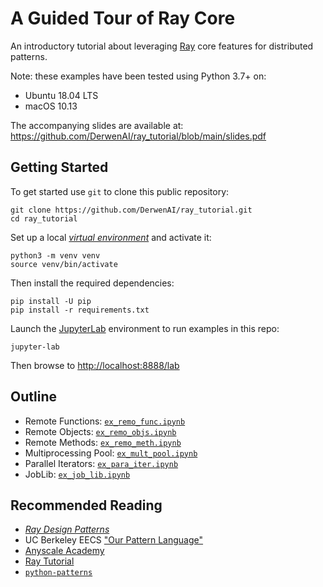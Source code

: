# A Guided Tour of Ray Core

An introductory tutorial about leveraging [Ray](https://docs.ray.io/en/master/)
core features for distributed patterns.

Note: these examples have been tested using Python 3.7+ on:
  * Ubuntu 18.04 LTS
  * macOS 10.13

The accompanying slides are available at:
<https://github.com/DerwenAI/ray_tutorial/blob/main/slides.pdf>


## Getting Started

To get started use `git` to clone this public repository:
```
git clone https://github.com/DerwenAI/ray_tutorial.git
cd ray_tutorial
```

Set up a local [*virtual environment*](https://docs.python.org/3/library/venv.html) 
and activate it:
```
python3 -m venv venv
source venv/bin/activate
```

Then install the required dependencies:
```
pip install -U pip
pip install -r requirements.txt
```

Launch the [JupyterLab](https://jupyterlab.readthedocs.io/) environment
to run examples in this repo:
```
jupyter-lab
```

Then browse to <http://localhost:8888/lab>


## Outline

  * Remote Functions: [`ex_remo_func.ipynb`](https://github.com/DerwenAI/ray_tutorial/blob/main/ex_remo_func.ipynb)
  * Remote Objects: [`ex_remo_objs.ipynb`](https://github.com/DerwenAI/ray_tutorial/blob/main/ex_remo_objs.ipynb)
  * Remote Methods: [`ex_remo_meth.ipynb`](https://github.com/DerwenAI/ray_tutorial/blob/main/ex_remo_meth.ipynb)
  * Multiprocessing Pool: [`ex_mult_pool.ipynb`](https://github.com/DerwenAI/ray_tutorial/blob/main/ex_mult_pool.ipynb)
  * Parallel Iterators: [`ex_para_iter.ipynb`](https://github.com/DerwenAI/ray_tutorial/blob/main/ex_para_iter.ipynb)
  * JobLib: [`ex_job_lib.ipynb`](https://github.com/DerwenAI/ray_tutorial/blob/main/ex_job_lib.ipynb)


## Recommended Reading

  * [*Ray Design Patterns*](https://docs.google.com/document/d/167rnnDFIVRhHhK4mznEIemOtj63IOhtIPvSYaPgI4Fg/edit#heading=h.crt5flperkq3)
  * UC Berkeley EECS ["Our Pattern Language"](https://patterns.eecs.berkeley.edu/)
  * [Anyscale Academy](https://github.com/anyscale/academy)
  * [Ray Tutorial](https://github.com/ray-project/tutorial)
  * [`python-patterns`](https://github.com/faif/python-patterns)
